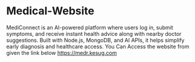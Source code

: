 # Medical-Website
MediConnect is an AI-powered platform where users log in, submit symptoms, and receive instant health advice along with nearby doctor suggestions. Built with Node.js, MongoDB, and AI APIs, it helps simplify early diagnosis and healthcare access.
You Can Access the website from given the link below
https://medr.kesug.com
